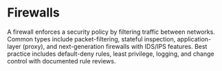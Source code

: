 # Firewalls
A firewall enforces a security policy by filtering traffic between networks. Common types include packet-filtering, stateful inspection, application-layer (proxy), and next-generation firewalls with IDS/IPS features. Best practice includes default-deny rules, least privilege, logging, and change control with documented rule reviews.
